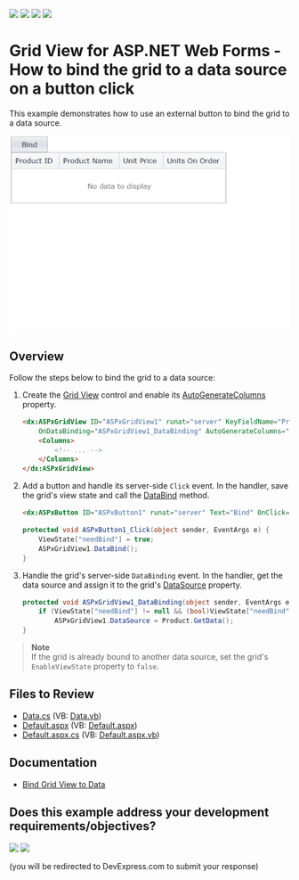 <!-- default badges list -->
![](https://img.shields.io/endpoint?url=https://codecentral.devexpress.com/api/v1/VersionRange/128537891/13.1.9%2B)
[![](https://img.shields.io/badge/Open_in_DevExpress_Support_Center-FF7200?style=flat-square&logo=DevExpress&logoColor=white)](https://supportcenter.devexpress.com/ticket/details/E4427)
[![](https://img.shields.io/badge/📖_How_to_use_DevExpress_Examples-e9f6fc?style=flat-square)](https://docs.devexpress.com/GeneralInformation/403183)
[![](https://img.shields.io/badge/💬_Leave_Feedback-feecdd?style=flat-square)](#does-this-example-address-your-development-requirementsobjectives)
<!-- default badges end -->
# Grid View for ASP.NET Web Forms - How to bind the grid to a data source on a button click

This example demonstrates how to use an external button to bind the grid to a data source.

![BindToDataSource](BindToDataSource.gif)

## Overview

Follow the steps below to bind the grid to a data source:

1. Create the [Grid View](https://docs.devexpress.com/AspNet/DevExpress.Web.ASPxGridView) control and enable its [AutoGenerateColumns](https://docs.devexpress.com/AspNet/DevExpress.Web.ASPxGridView.AutoGenerateColumns) property.

    ```aspx
    <dx:ASPxGridView ID="ASPxGridView1" runat="server" KeyFieldName="ProductID"
        OnDataBinding="ASPxGridView1_DataBinding" AutoGenerateColumns="true" >
        <Columns>
            <!-- ... -->
        </Columns>
    </dx:ASPxGridView>
    ```

2. Add a button and handle its server-side `Click` event. In the handler, save the grid's view state and call the [DataBind](https://docs.devexpress.com/AspNet/DevExpress.Web.ASPxWebControl.DataBind) method.

    ```aspx
    <dx:ASPxButton ID="ASPxButton1" runat="server" Text="Bind" OnClick="ASPxButton1_Click" />
    ```

    ```csharp
    protected void ASPxButton1_Click(object sender, EventArgs e) {
        ViewState["needBind"] = true;
        ASPxGridView1.DataBind();
    }
    ```

3. Handle the grid's server-side `DataBinding` event. In the handler, get the data source and assign it to the grid's [DataSource](https://docs.devexpress.com/AspNet/DevExpress.Web.ASPxDataWebControlBase.DataSource) property.

    ```csharp
    protected void ASPxGridView1_DataBinding(object sender, EventArgs e) {
        if (ViewState["needBind"] != null && (bool)ViewState["needBind"])
            ASPxGridView1.DataSource = Product.GetData();
    }
    ```

> **Note**  
> If the grid is already bound to another data source, set the grid's `EnableViewState` property to `false`.

## Files to Review

* [Data.cs](./CS/WebSite/App_Code/Data.cs) (VB: [Data.vb](./VB/WebSite/App_Code/Data.vb))
* [Default.aspx](./CS/WebSite/Default.aspx) (VB: [Default.aspx](./VB/WebSite/Default.aspx))
* [Default.aspx.cs](./CS/WebSite/Default.aspx.cs) (VB: [Default.aspx.vb](./VB/WebSite/Default.aspx.vb))

## Documentation

* [Bind Grid View to Data](https://docs.devexpress.com/AspNet/3719/components/grid-view/concepts/bind-to-data)
<!-- feedback -->
## Does this example address your development requirements/objectives?

[<img src="https://www.devexpress.com/support/examples/i/yes-button.svg"/>](https://www.devexpress.com/support/examples/survey.xml?utm_source=github&utm_campaign=asp-net-web-forms-grid-bind-to-data-source-on-button-click&~~~was_helpful=yes) [<img src="https://www.devexpress.com/support/examples/i/no-button.svg"/>](https://www.devexpress.com/support/examples/survey.xml?utm_source=github&utm_campaign=asp-net-web-forms-grid-bind-to-data-source-on-button-click&~~~was_helpful=no)

(you will be redirected to DevExpress.com to submit your response)
<!-- feedback end -->
